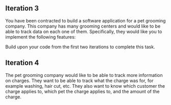 ## Iteration 3

You have been contracted to build a software application for a pet grooming company. This company has many grooming centers and would like to be able to track data on each one of them. Specifically, they would like you to implement the following features:

<!-- * Each Groomer has a unique name, as well as a way to read that data. -->
<!-- * Each Groomer has multiple customers, and each of those customers can have multiple pets. -->
<!-- * A Groomer can find all the customers with outstanding balances. -->
<!-- * A Groomer can count the number of pets of a given type. For example the groomer can count the number of cats, the number of dogs, etc. This should work for any pet type. -->

Build upon your code from the first two iterations to complete this task.

## Iteration 4

The pet grooming company would like to be able to track more information on charges. They want to be able to track what the charge was for, for example washing, hair cut, etc. They also want to know which customer the charge applies to, which pet the charge applies to, and the amount of the charge. 
